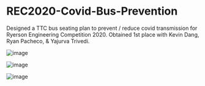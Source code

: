 # REC2020-Covid-Bus-Prevention
Designed a TTC bus seating plan to prevent / reduce covid transmission for Ryerson Engineering Competition 2020. 
Obtained 1st place with Kevin Dang, Ryan Pacheco, & Yajurva Trivedi.

![image](https://user-images.githubusercontent.com/60293949/134754642-c5a2f8ed-06e5-4e45-b3fe-9b4e6b22d16f.png)

![image](https://user-images.githubusercontent.com/60293949/134754649-a4355415-deda-403c-92f0-dea6a2d16c15.png)

![image](https://user-images.githubusercontent.com/60293949/134754656-3f91c721-db72-40b7-8ac7-645a3e7bf9de.png)
